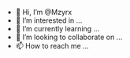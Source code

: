 - 👋 Hi, I’m @Mzyrx
- 👀 I’m interested in ...
- 🌱 I’m currently learning ...
- 💞️ I’m looking to collaborate on ...
- 📫 How to reach me ...

<!---
Mzyrx/Mzyrx is a ✨ special ✨ repository because its `README.md` (this file) appears on your GitHub profile.
You can click the Preview link to take a look at your changes.
--->
